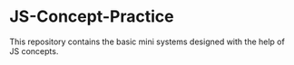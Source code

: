 # JS-Concept-Practice
This repository contains the basic mini systems designed with the help of JS concepts.
